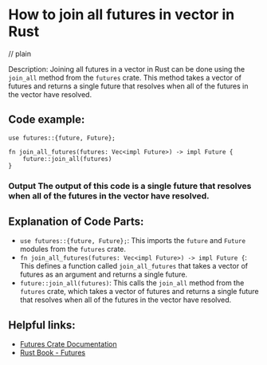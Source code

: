 # How to join all futures in vector in Rust
// plain

Description: Joining all futures in a vector in Rust can be done using the `join_all` method from the `futures` crate. This method takes a vector of futures and returns a single future that resolves when all of the futures in the vector have resolved.

## Code example:
```
use futures::{future, Future};

fn join_all_futures(futures: Vec<impl Future>) -> impl Future {
    future::join_all(futures)
}
```

### Output The output of this code is a single future that resolves when all of the futures in the vector have resolved.

## Explanation of Code Parts:

- `use futures::{future, Future};`: This imports the `future` and `Future` modules from the `futures` crate.
- `fn join_all_futures(futures: Vec<impl Future>) -> impl Future {`: This defines a function called `join_all_futures` that takes a vector of futures as an argument and returns a single future.
- `future::join_all(futures)`: This calls the `join_all` method from the `futures` crate, which takes a vector of futures and returns a single future that resolves when all of the futures in the vector have resolved.

## Helpful links:

- [Futures Crate Documentation](https://docs.rs/futures/0.3.4/futures/)
- [Rust Book - Futures](https://doc.rust-lang.org/book/ch16-04-futures.html)